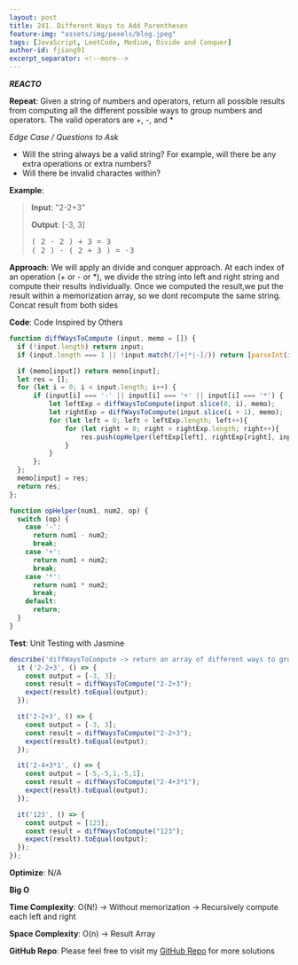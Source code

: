 ```yaml
---
layout: post
title: 241. Different Ways to Add Parentheses
feature-img: "assets/img/pexels/blog.jpeg"
tags: [JavaScript, LeetCode, Medium, Divide and Conquer]
author-id: fjiang91
excerpt_separator: <!--more-->
---
```


***REACTO***

**Repeat**: Given a string of numbers and operators, return all possible results from computing all the different possible ways to group numbers and operators. The valid operators are +, -, and *

*Edge Case / Questions to Ask*
* Will the string always be a valid string? For example, will there be any extra operations or extra numbers?
* Will there be invalid charactes within?
<!--more-->

**Example**:
> **Input**:
> "2-2+3"
>
> **Output**: [-3, 3]
> <pre>
> ( 2 - 2 ) + 3 = 3
> ( 2 ) - ( 2 + 3 ) = -3
> </pre>

**Approach**: We will apply an divide and conquer approach. At each index of an operation (+ or - or *), we divide the string into left and right string and compute their results individually. Once we computed the result,we put the result within a memorization array, so we dont recompute the same string. Concat result from both sides

**Code**: Code Inspired by Others
```javascript
function diffWaysToCompute (input, memo = []) {
  if (!input.length) return input;
  if (input.length === 1 || !input.match(/[+|*|-]/)) return [parseInt(input)]

  if (memo[input]) return memo[input];
  let res = [];
  for (let i = 0; i < input.length; i++) {
      if (input[i] === '-' || input[i] === '+' || input[i] === '*') {
          let leftExp = diffWaysToCompute(input.slice(0, i), memo);
          let rightExp = diffWaysToCompute(input.slice(i + 1), memo);
          for (let left = 0; left < leftExp.length; left++){
              for (let right = 0; right < rightExp.length; right++){
                  res.push(opHelper(leftExp[left], rightExp[right], input[i]))
              }
          }
      };
  };
  memo[input] = res;
  return res;
};

function opHelper(num1, num2, op) {
  switch (op) {
    case '-':
      return num1 - num2;
      break;
    case '+':
      return num1 + num2;
      break;
    case '*':
      return num1 * num2;
      break;
    default:
      return;
  }
}
```

**Test**: Unit Testing with Jasmine
```javascript
describe('diffWaysToCompute -> return an array of different ways to group numbers and operators', () => {
  it ('2-2+3', () => {
    const output = [-3, 3];
    const result = diffWaysToCompute("2-2+3");
    expect(result).toEqual(output);
  });

  it('2-2+3', () => {
    const output = [-3, 3];
    const result = diffWaysToCompute("2-2+3");
    expect(result).toEqual(output);
  });

  it('2-4+3*1', () => {
    const output = [-5,-5,1,-5,1];
    const result = diffWaysToCompute("2-4+3*1");
    expect(result).toEqual(output);
  });

  it('123', () => {
    const output = [123];
    const result = diffWaysToCompute("123");
    expect(result).toEqual(output);
  });
});
```

**Optimize**:
N/A

**Big O**

**Time Complexity**: O(N!) -> Without memorization -> Recursively compute each left and right

**Space Complexity**: O(n) -> Result Array

**GitHub Repo**: Please feel free to visit my [GitHub Repo](https://github.com/fjiang91/LeetCode-Solutions) for more solutions
